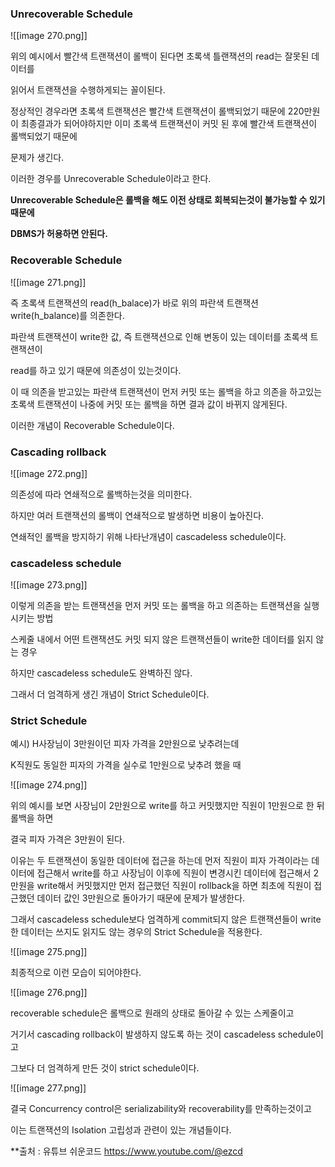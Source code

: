   

### Unrecoverable Schedule

![[image 270.png]]

위의 예시에서 빨간색 트랜잭션이 롤백이 된다면 초록색 틀랜잭션의 read는 잘못된 데이터를

읽어서 트랜잭션을 수행하게되는 꼴이된다.

정상적인 경우라면 초록색 트랜잭션은 빨간색 트랜잭션이 롤백되었기 때문에 220만원이 최종결과가 되어야하지만 이미 초록색 트랜잭션이 커밋 된 후에 빨간색 트랜잭션이 롤백되었기 때문에

문제가 생긴다.

이러한 경우를 Unrecoverable Schedule이라고 한다.

**Unrecoverable Schedule은 롤백을 해도 이전 상태로 회복되는것이 불가능할 수 있기 때문에**

**DBMS가 허용하면 안된다.**

  

### Recoverable Schedule

![[image 271.png]]

즉 초록색 트랜잭션의 read(h_balace)가 바로 위의 파란색 트랜잭션 write(h_balance)를 의존한다.

파란색 트랜잭션이 write한 값, 즉 트랜잭션으로 인해 변동이 있는 데이터를 초록색 트랜잭션이

read를 하고 있기 때문에 의존성이 있는것이다.

이 때 의존을 받고있는 파란색 트랜잭션이 먼저 커밋 또는 롤백을 하고 의존을 하고있는 초록색 트랜잭션이 나중에 커밋 또는 롤백을 하면 결과 값이 바뀌지 않게된다.

이러한 개념이 Recoverable Schedule이다.

  

### Cascading rollback

![[image 272.png]]

의존성에 따라 연쇄적으로 롤백하는것을 의미한다.

하지만 여러 트랜잭션의 롤백이 연쇄적으로 발생하면 비용이 높아진다.

  

연쇄적인 롤백을 방지하기 위해 나타난개념이 cascadeless schedule이다.

  

### cascadeless schedule

![[image 273.png]]

이렇게 의존을 받는 트랜잭션을 먼저 커밋 또는 롤백을 하고 의존하는 트랜잭션을 실행시키는 방법

  

스케줄 내에서 어떤 트랜잭션도 커밋 되지 않은 트랜잭션들이 write한 데이터를 읽지 않는 경우

하지만 cascadeless schedule도 완벽하진 않다.

그래서 더 엄격하게 생긴 개념이 Strict Schedule이다.

  

### Strict Schedule

예시) H사장님이 3만원이던 피자 가격을 2만원으로 낮추려는데

K직원도 동일한 피자의 가격을 실수로 1만원으로 낮추려 했을 때

![[image 274.png]]

위의 예시를 보면 사장님이 2만원으로 write를 하고 커밋했지만 직원이 1만원으로 한 뒤 롤백을 하면

결국 피자 가격은 3만원이 된다.

이유는 두 트랜잭션이 동일한 데이터에 접근을 하는데 먼저 직원이 피자 가격이라는 데이터에 접근해서 write를 하고 사장님이 이후에 직원이 변경시킨 데이터에 접근해서 2만원을 write해서 커밋했지만 먼저 접근했던 직원이 rollback을 하면 최초에 직원이 접근했던 데이터 값인 3만원으로 돌아가기 때문에 문제가 발생한다.

그래서 cascadeless schedule보다 엄격하게 commit되지 않은 트랜잭션들이 write한 데이터는 쓰지도 읽지도 않는 경우의 Strict Schedule을 적용한다.

  

![[image 275.png]]

최종적으로 이런 모습이 되어야한다.

  

![[image 276.png]]

recoverable schedule은 롤백으로 원래의 상태로 돌아갈 수 있는 스케줄이고

거기서 cascading rollback이 발생하지 않도록 하는 것이 cascadeless schedule이고

그보다 더 엄격하게 만든 것이 strict schedule이다.

  

  

![[image 277.png]]

결국 Concurrency control은 serializability와 recoverability를 만족하는것이고

이는 트랜잭션의 Isolation 고립성과 관련이 있는 개념들이다.



**출처 : 유튜브 쉬운코드 https://www.youtube.com/@ezcd